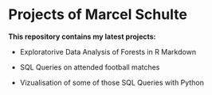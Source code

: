 # Projects of Marcel Schulte

**This repository contains my latest projects:** 

* Exploratorive Data Analysis of Forests in R Markdown

* SQL Queries on attended football matches

* Vizualisation of some of those SQL Queries with Python


